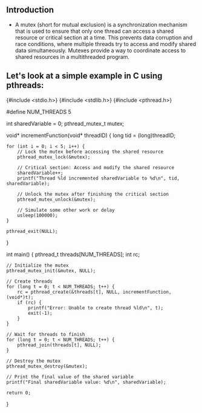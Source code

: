 ## Introduction
- A mutex (short for mutual exclusion) is a synchronization mechanism that is used to ensure that only one thread can access a    shared resource or critical section at a time. This prevents data corruption and race conditions, where multiple threads try    to access and modify shared data simultaneously. Mutexes provide a way to coordinate access to shared resources in a            multithreaded program.

## Let's look at a simple example in C using pthreads:

{#include <stdio.h>}
{#include <stdlib.h>}
{#include <pthread.h>}

#define NUM_THREADS 5

int sharedVariable = 0;
pthread_mutex_t mutex;

void* incrementFunction(void* threadID) {
    long tid = (long)threadID;

    for (int i = 0; i < 5; i++) {
        // Lock the mutex before accessing the shared resource
        pthread_mutex_lock(&mutex);

        // Critical section: Access and modify the shared resource
        sharedVariable++;
        printf("Thread %ld incremented sharedVariable to %d\n", tid, sharedVariable);

        // Unlock the mutex after finishing the critical section
        pthread_mutex_unlock(&mutex);

        // Simulate some other work or delay
        usleep(100000);
    }

    pthread_exit(NULL);
}

int main() {
    pthread_t threads[NUM_THREADS];
    int rc;

    // Initialize the mutex
    pthread_mutex_init(&mutex, NULL);

    // Create threads
    for (long t = 0; t < NUM_THREADS; t++) {
        rc = pthread_create(&threads[t], NULL, incrementFunction, (void*)t);
        if (rc) {
            printf("Error: Unable to create thread %ld\n", t);
            exit(-1);
        }
    }

    // Wait for threads to finish
    for (long t = 0; t < NUM_THREADS; t++) {
        pthread_join(threads[t], NULL);
    }

    // Destroy the mutex
    pthread_mutex_destroy(&mutex);

    // Print the final value of the shared variable
    printf("Final sharedVariable value: %d\n", sharedVariable);

    return 0;
}
